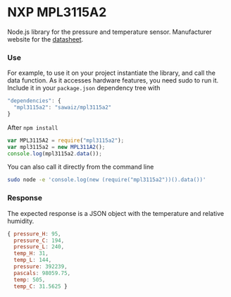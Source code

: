 # NXP MPL3115A2
Node.js library for the pressure and temperature sensor. Manufacturer website for the [datasheet](http://www.nxp.com/assets/documents/data/en/data-sheets/MPL3115A2.pdf).

### Use
For example, to use it on your project instantiate the library, and call the data function. As it accesses hardware features, you need sudo to run it. Include it in your `package.json` dependency tree with
```javascript
"dependencies": {
  "mpl3115a2": "sawaiz/mpl3115a2"
}
```
After `npm install` 
```javascript
var MPL3115A2 = require("mpl3115a2");
var mpl3115a2 = new MPL311A2();
console.log(mpl3115a2.data());
```
You can also call it directly from the command line 
```bash
sudo node -e 'console.log(new (require("mpl3115a2"))().data())'
```
### Response
The expected response is a JSON object with the temperature and relative humidity.
```javascript
{ pressure_H: 95,
  pressure_C: 194,
  pressure_L: 240,
  temp_H: 31,
  temp_L: 144,
  pressure: 392239,
  pascals: 98059.75,
  temp: 505,
  temp_C: 31.5625 }
```
